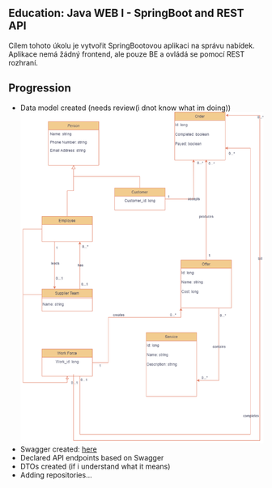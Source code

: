 ## Education: Java WEB I - SpringBoot and REST API

Cílem tohoto úkolu je vytvořit SpringBootovou aplikaci na správu nabídek.
Aplikace nemá žádný frontend, ale pouze BE a ovládá se pomocí REST rozhraní.

## Progression

- Data model created (needs review(i dnot know what im doing))
  ![image](./documentation/education-java-spring-fv.png)
- Swagger created: [here](documentation/openapi3_0.yaml)
- Declared API endpoints based on Swagger
- DTOs created (if i understand what it means)
- Adding repositories...
